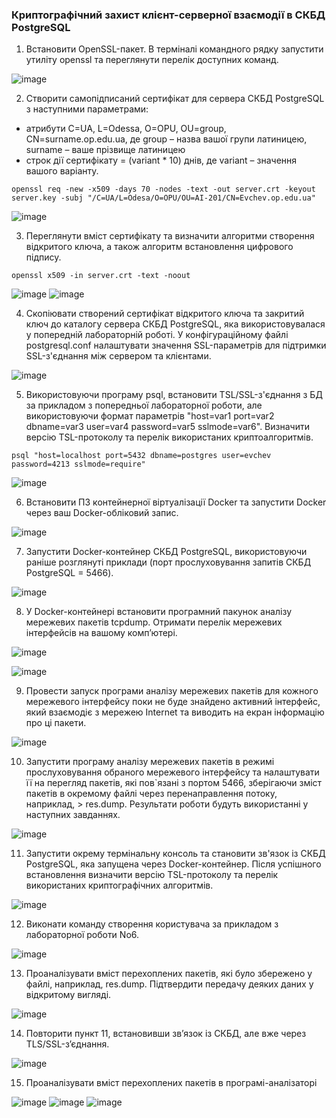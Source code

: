 ### Криптографічний захист клієнт-серверної взаємодії в СКБД PostgreSQL

1. Встановити OpenSSL-пакет. В терміналі командного рядку запустити утиліту openssl та переглянути перелік доступних команд.

![image](https://github.com/user-attachments/assets/61350ba7-8dd7-4831-8aa6-2712d1a8dd34)

2. Створити самопідписаний сертифікат для сервера СКБД PostgreSQL з наступними параметрами:
- атрибути C=UA, L=Odessa, O=OPU, OU=group, CN=surname.op.edu.ua, де group – назва вашої групи латиницею, surname – ваше прізвище латиницею
- строк дії сертифікату = (variant * 10) днів, де variant – значення вашого варіанту.

```
openssl req -new -x509 -days 70 -nodes -text -out server.crt -keyout server.key -subj "/C=UA/L=Odesa/O=OPU/OU=AI-201/CN=Evchev.op.edu.ua"
```

![image](https://github.com/user-attachments/assets/62595d19-b222-4dc7-8fcb-50d885d4b590)

3. Переглянути вміст сертифікату та визначити алгоритми створення відкритого ключа, а також алгоритм встановлення цифрового підпису.

```
openssl x509 -in server.crt -text -noout
```

![image](https://github.com/user-attachments/assets/faaf449f-ae80-4b52-8137-408a73098c0c)
![image](https://github.com/user-attachments/assets/b16e2177-fff9-42d7-acab-578b691ec1fd)

4. Скопіювати створений сертифікат відкритого ключа та закритий ключ до каталогу сервера СКБД PostgreSQL, яка використовувалася у попередній лабораторній роботі. У конфігураційному файлі postgresql.conf налаштувати значення SSL-параметрів для підтримки SSL-з'єднання між сервером та клієнтами.

![image](https://github.com/user-attachments/assets/8bafbd11-147b-4275-9da3-a29e3b6b1633)

5. Використовуючи програму psql, встановити TSL/SSL-з'єднання з БД за прикладом з попередньої лабораторної роботи, але використовуючи формат параметрів "host=var1 port=var2 dbname=var3 user=var4 password=var5 sslmode=var6". Визначити версію TSL-протоколу та перелік використаних криптоалгоритмів.

```
psql "host=localhost port=5432 dbname=postgres user=evchev password=4213 sslmode=require"
```

![image](https://github.com/user-attachments/assets/0e8d974d-d809-4522-afb6-19189c27d13b)

6. Встановити ПЗ контейнерної віртуалізації Docker та запустити Docker через ваш Docker-обліковий запис.

![image](https://github.com/user-attachments/assets/0da2c970-8ea5-40da-a294-0fa5dd8a3665)

7. Запустити Docker-контейнер СКБД PostgreSQL, використовуючи раніше розглянуті приклади (порт прослуховування запитів СКБД PostgreSQL = 5466).

![image](https://github.com/user-attachments/assets/7ae60012-418c-44ed-93ea-cd4b5fdd3f2e)

8. У Docker-контейнері встановити програмний пакунок аналізу мережевих пакетів tcpdump. Отримати перелік мережевих інтерфейсів на вашому комп’ютері.

![image](https://github.com/user-attachments/assets/a70062e6-8529-4a3a-9e55-91f189a13787)

![image](https://github.com/user-attachments/assets/0ec6587c-9565-4c7e-812a-e33e550e9ffa)

9. Провести запуск програми аналізу мережевих пакетів для кожного мережевого інтерфейсу поки не буде знайдено активний інтерфейс, який взаємодіє з мережею Internet та виводить на екран інформацію про ці пакети.

![image](https://github.com/user-attachments/assets/782957e2-9f0e-4220-b159-8fb03ac933a4)

10. Запустити програму аналізу мережевих пакетів в режимі прослуховування обраного мережевого інтерфейсу та налаштувати її на перегляд пакетів, які пов`язані з портом 5466, зберігаючи зміст пакетів в окремому файлі через перенаправлення потоку, наприклад, > res.dump. Результати роботи будуть використанні у наступних завданнях.

![image](https://github.com/user-attachments/assets/0abe0a94-f878-4eeb-a3d1-86dc56498d75)

11. Запустити окрему термінальну консоль та становити зв'язок із СКБД PostgreSQL, яка запущена через Docker-контейнер. Після успішного встановлення визначити версію TSL-протоколу та перелік використаних криптографічних алгоритмів.

![image](https://github.com/user-attachments/assets/f1b54427-977b-4795-a77c-0cb4a00f5058)

12. Виконати команду створення користувача за прикладом з лабораторної роботи No6.

![image](https://github.com/user-attachments/assets/66d42937-e3a9-43fc-9bde-7d60786e3d36)

13. Проаналізувати вміст перехоплених пакетів, які було збережено у файлі, наприклад, res.dump. Підтвердити передачу деяких даних у відкритому вигляді.

![image](https://github.com/user-attachments/assets/ac0bf71b-dec6-4be4-88a8-f377a5e0856c)

14. Повторити пункт 11, встановивши зв’язок із СКБД, але вже через TLS/SSL-з’єднання.

![image](https://github.com/user-attachments/assets/aa26e8dd-c653-4d93-bb49-4413eafc399c)

15. Проаналізувати вміст перехоплених пакетів в програмі-аналізаторі

![image](https://github.com/user-attachments/assets/f5a57bec-b407-4de1-a891-cb82485cec79)
![image](https://github.com/user-attachments/assets/be2a6640-2281-47f5-8c69-4f367ea82c93)
![image](https://github.com/user-attachments/assets/c63a92ec-55fb-47a9-a4eb-94bf633e0b27)


